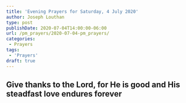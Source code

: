 ```yaml
---
title: 'Evening Prayers for Saturday, 4 July 2020'
author: Joseph Louthan
type: post
publishDate: 2020-07-04T14:00:00-06:00
url: /pm_prayers/2020-07-04-pm_prayers/
categories:
 - Prayers
tags:
 - 'Prayers'
draft: true
---
```

## Give thanks to the Lord, for He is good and His steadfast love endures forever

<pre>

</pre>
